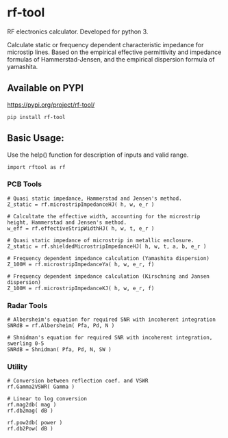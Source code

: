 # rf-tool
RF electronics calculator.
Developed for python 3.

Calculate static or frequency dependent characteristic impedance for microstip lines.
Based on the empirical effective permittivity and impedance formulas of Hammerstad-Jensen, and the empirical dispersion formula of yamashita.

## Available on PYPI
https://pypi.org/project/rf-tool/
```
pip install rf-tool
```

## Basic Usage:
Use the help() function for description of inputs and valid range.

```
import rftool as rf
```

### PCB Tools
```
# Quasi static impedance, Hammerstad and Jensen's method.
Z_static = rf.microstripImpedanceHJ( h, w, e_r )

# Calcultate the effective width, accounting for the microstrip height, Hammerstad and Jensen's method.
w_eff = rf.effectiveStripWidthHJ( h, w, t, e_r )

# Quasi static impedance of microstrip in metallic enclosure.
Z_static = rf.shieldedMicrostripImpedanceHJ( h, w, t, a, b, e_r )

# Frequency dependent impedance calculation (Yamashita dispersion)
Z_100M = rf.microstripImpedanceYa( h, w, e_r, f)

# Frequency dependent impedance calculation (Kirschning and Jansen dispersion)
Z_100M = rf.microstripImpedanceKJ( h, w, e_r, f)

```

### Radar Tools
```
# Albersheim's equation for required SNR with incoherent integration
SNRdB = rf.Albersheim( Pfa, Pd, N )

# Shnidman's equation for required SNR with incoherent integration, swerling 0-5
SNRdB = Shnidman( Pfa, Pd, N, SW )
```

### Utility
```
# Conversion between reflection coef. and VSWR
rf.Gamma2VSWR( Gamma )

# Linear to log conversion 
rf.mag2db( mag )
rf.db2mag( dB )

rf.pow2db( power )
rf.db2Pow( dB )
```

